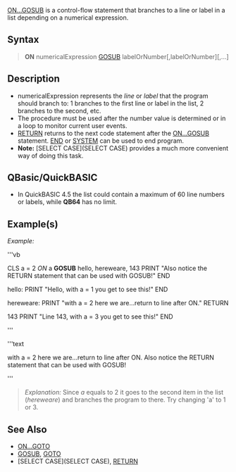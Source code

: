 [ON...GOSUB](ON...GOSUB) is a control-flow statement that branches to a line or label in a list depending on a numerical expression.


## Syntax

>  **ON** numericalExpression [GOSUB](GOSUB) labelOrNumber[,labelOrNumber][,...]


## Description

* numericalExpression represents the *line* or *label* that the program should branch to: 1 branches to the first line or label in the list, 2 branches to the second, etc.
* The procedure must be used after the number value is determined or in a loop to monitor current user events.
* [RETURN](RETURN) returns to the next code statement after the [ON...GOSUB](ON...GOSUB) statement. [END](END) or [SYSTEM](SYSTEM) can be used to end program.
* **Note:** [SELECT CASE](SELECT CASE) provides a much more convenient way of doing this task.


## QBasic/QuickBASIC

* In QuickBASIC 4.5 the list could contain a maximum of 60 line numbers or labels, while **QB64** has no limit.


## Example(s)

*Example:*

'''vb

CLS
a = 2
*ON* a **GOSUB** hello, hereweare, 143
PRINT "Also notice the RETURN statement that can be used with GOSUB!"
END

hello:
PRINT "Hello, with a = 1 you get to see this!"
END

hereweare:
PRINT "with a = 2 here we are...return to line after ON."
RETURN

143
PRINT "Line 143, with a = 3 you get to see this!"
END 

'''

'''text


with a = 2 here we are...return to line after ON.
Also notice the RETURN statement that can be used with GOSUB!

'''


> *Explanation:* Since *a* equals to 2 it goes to the second item in the list (*hereweare*) and branches the program to there. Try changing 'a' to 1 or 3.


## See Also

* [ON...GOTO](ON...GOTO)
* [GOSUB](GOSUB), [GOTO](GOTO) 
* [SELECT CASE](SELECT CASE), [RETURN](RETURN)




